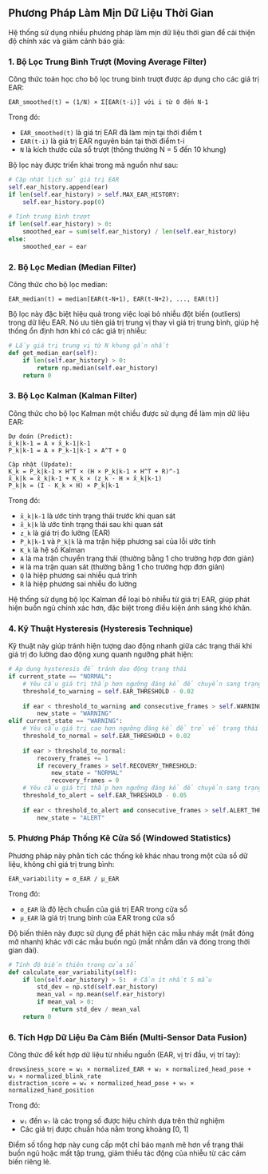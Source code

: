 ## Phương Pháp Làm Mịn Dữ Liệu Thời Gian

Hệ thống sử dụng nhiều phương pháp làm mịn dữ liệu thời gian để cải thiện độ chính xác và giảm cảnh báo giả:

### 1. Bộ Lọc Trung Bình Trượt (Moving Average Filter)

Công thức toán học cho bộ lọc trung bình trượt được áp dụng cho các giá trị EAR:

```
EAR_smoothed(t) = (1/N) × Σ[EAR(t-i)] với i từ 0 đến N-1
```

Trong đó:
- `EAR_smoothed(t)` là giá trị EAR đã làm mịn tại thời điểm t
- `EAR(t-i)` là giá trị EAR nguyên bản tại thời điểm t-i
- `N` là kích thước cửa sổ trượt (thông thường N = 5 đến 10 khung)

Bộ lọc này được triển khai trong mã nguồn như sau:

```python
# Cập nhật lịch sử giá trị EAR
self.ear_history.append(ear)
if len(self.ear_history) > self.MAX_EAR_HISTORY:
    self.ear_history.pop(0)
    
# Tính trung bình trượt
if len(self.ear_history) > 0:
    smoothed_ear = sum(self.ear_history) / len(self.ear_history)
else:
    smoothed_ear = ear
```

### 2. Bộ Lọc Median (Median Filter)

Công thức cho bộ lọc median:

```
EAR_median(t) = median[EAR(t-N+1), EAR(t-N+2), ..., EAR(t)]
```

Bộ lọc này đặc biệt hiệu quả trong việc loại bỏ nhiễu đột biến (outliers) trong dữ liệu EAR. Nó ưu tiên giá trị trung vị thay vì giá trị trung bình, giúp hệ thống ổn định hơn khi có các giá trị nhiễu:

```python
# Lấy giá trị trung vị từ N khung gần nhất
def get_median_ear(self):
    if len(self.ear_history) > 0:
        return np.median(self.ear_history)
    return 0
```

### 3. Bộ Lọc Kalman (Kalman Filter)

Công thức cho bộ lọc Kalman một chiều được sử dụng để làm mịn dữ liệu EAR:

```
Dự đoán (Predict):
x̂_k|k-1 = A × x̂_k-1|k-1
P_k|k-1 = A × P_k-1|k-1 × A^T + Q

Cập nhật (Update):
K_k = P_k|k-1 × H^T × (H × P_k|k-1 × H^T + R)^-1
x̂_k|k = x̂_k|k-1 + K_k × (z_k - H × x̂_k|k-1)
P_k|k = (I - K_k × H) × P_k|k-1
```

Trong đó:
- `x̂_k|k-1` là ước tính trạng thái trước khi quan sát
- `x̂_k|k` là ước tính trạng thái sau khi quan sát
- `z_k` là giá trị đo lường (EAR)
- `P_k|k-1` và `P_k|k` là ma trận hiệp phương sai của lỗi ước tính
- `K_k` là hệ số Kalman
- `A` là ma trận chuyển trạng thái (thường bằng 1 cho trường hợp đơn giản)
- `H` là ma trận quan sát (thường bằng 1 cho trường hợp đơn giản)
- `Q` là hiệp phương sai nhiễu quá trình
- `R` là hiệp phương sai nhiễu đo lường

Hệ thống sử dụng bộ lọc Kalman để loại bỏ nhiễu từ giá trị EAR, giúp phát hiện buồn ngủ chính xác hơn, đặc biệt trong điều kiện ánh sáng khó khăn.

### 4. Kỹ Thuật Hysteresis (Hysteresis Technique)

Kỹ thuật này giúp tránh hiện tượng dao động nhanh giữa các trạng thái khi giá trị đo lường dao động xung quanh ngưỡng phát hiện:

```python
# Áp dụng hysteresis để tránh dao động trạng thái
if current_state == "NORMAL":
    # Yêu cầu giá trị thấp hơn ngưỡng đáng kể để chuyển sang trạng thái cảnh báo
    threshold_to_warning = self.EAR_THRESHOLD - 0.02
    
    if ear < threshold_to_warning and consecutive_frames > self.WARNING_THRESHOLD:
        new_state = "WARNING"
elif current_state == "WARNING":
    # Yêu cầu giá trị cao hơn ngưỡng đáng kể để trở về trạng thái bình thường
    threshold_to_normal = self.EAR_THRESHOLD + 0.02
    
    if ear > threshold_to_normal:
        recovery_frames += 1
        if recovery_frames > self.RECOVERY_THRESHOLD:
            new_state = "NORMAL"
            recovery_frames = 0
    # Yêu cầu giá trị thấp hơn ngưỡng đáng kể để chuyển sang trạng thái cảnh báo
    threshold_to_alert = self.EAR_THRESHOLD - 0.05
    
    if ear < threshold_to_alert and consecutive_frames > self.ALERT_THRESHOLD:
        new_state = "ALERT"
```

### 5. Phương Pháp Thống Kê Cửa Sổ (Windowed Statistics)

Phương pháp này phân tích các thống kê khác nhau trong một cửa sổ dữ liệu, không chỉ giá trị trung bình:

```
EAR_variability = σ_EAR / μ_EAR
```

Trong đó:
- `σ_EAR` là độ lệch chuẩn của giá trị EAR trong cửa sổ
- `μ_EAR` là giá trị trung bình của EAR trong cửa sổ

Độ biến thiên này được sử dụng để phát hiện các mẫu nháy mắt (mắt đóng mở nhanh) khác với các mẫu buồn ngủ (mắt nhắm dần và đóng trong thời gian dài).

```python
# Tính độ biến thiên trong cửa sổ
def calculate_ear_variability(self):
    if len(self.ear_history) > 5:  # Cần ít nhất 5 mẫu
        std_dev = np.std(self.ear_history)
        mean_val = np.mean(self.ear_history)
        if mean_val > 0:
            return std_dev / mean_val
    return 0
```

### 6. Tích Hợp Dữ Liệu Đa Cảm Biến (Multi-Sensor Data Fusion)

Công thức để kết hợp dữ liệu từ nhiều nguồn (EAR, vị trí đầu, vị trí tay):

```
drowsiness_score = w₁ × normalized_EAR + w₂ × normalized_head_pose + w₃ × normalized_blink_rate
distraction_score = w₄ × normalized_head_pose + w₅ × normalized_hand_position
```

Trong đó:
- `w₁` đến `w₅` là các trọng số được hiệu chỉnh dựa trên thử nghiệm
- Các giá trị được chuẩn hóa nằm trong khoảng [0, 1]

Điểm số tổng hợp này cung cấp một chỉ báo mạnh mẽ hơn về trạng thái buồn ngủ hoặc mất tập trung, giảm thiểu tác động của nhiễu từ các cảm biến riêng lẻ.
